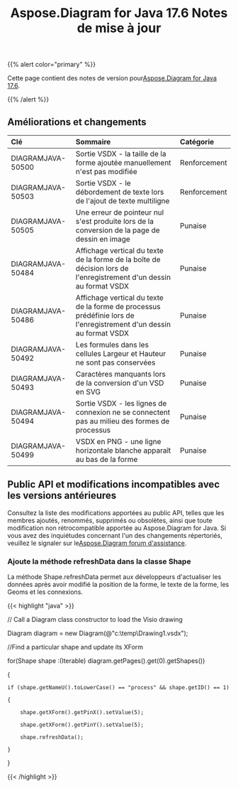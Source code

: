 ﻿---
title: Aspose.Diagram for Java 17.6 Notes de mise à jour
type: docs
weight: 70
url: /fr/java/aspose-diagram-for-java-17-6-release-notes/
---
{{% alert color="primary" %}} 

 Cette page contient des notes de version pour[Aspose.Diagram for Java 17.6](https://docs.aspose.com/diagram/java/aspose-diagram-for-java-17-6-release-notes/).

{{% /alert %}} 
## **Améliorations et changements**

|**Clé**|**Sommaire**|**Catégorie**|
|:- |:- |:- |
|DIAGRAMJAVA-50500|Sortie VSDX - la taille de la forme ajoutée manuellement n'est pas modifiée|Renforcement|
|DIAGRAMJAVA-50503|Sortie VSDX - le débordement de texte lors de l'ajout de texte multiligne|Renforcement|
|DIAGRAMJAVA-50505|Une erreur de pointeur nul s'est produite lors de la conversion de la page de dessin en image|Punaise|
|DIAGRAMJAVA-50484|Affichage vertical du texte de la forme de la boîte de décision lors de l'enregistrement d'un dessin au format VSDX|Punaise|
|DIAGRAMJAVA-50486|Affichage vertical du texte de la forme de processus prédéfinie lors de l'enregistrement d'un dessin au format VSDX|Punaise|
|DIAGRAMJAVA-50492|Les formules dans les cellules Largeur et Hauteur ne sont pas conservées|Punaise|
|DIAGRAMJAVA-50493|Caractères manquants lors de la conversion d'un VSD en SVG|Punaise|
|DIAGRAMJAVA-50494|Sortie VSDX - les lignes de connexion ne se connectent pas au milieu des formes de processus|Punaise|
|DIAGRAMJAVA-50499|VSDX en PNG - une ligne horizontale blanche apparaît au bas de la forme|Punaise|
## **Public API et modifications incompatibles avec les versions antérieures**
Consultez la liste des modifications apportées au public API, telles que les membres ajoutés, renommés, supprimés ou obsolètes, ainsi que toute modification non rétrocompatible apportée au Aspose.Diagram for Java. Si vous avez des inquiétudes concernant l'un des changements répertoriés, veuillez le signaler sur le[Aspose.Diagram forum d'assistance](https://forum.aspose.com/c/diagram/17).
### **Ajoute la méthode refreshData dans la classe Shape**
La méthode Shape.refreshData permet aux développeurs d'actualiser les données après avoir modifié la position de la forme, le texte de la forme, les Geoms et les connexions.

{{< highlight "java" >}}

 // Call a Diagram class constructor to load the Visio drawing

Diagram diagram = new Diagram(@"c:\temp\Drawing1.vsdx");

//Find a particular shape and update its XForm

for(Shape shape :(Iterable<Shape>) diagram.getPages().get(0).getShapes())

{

    if (shape.getNameU().toLowerCase() == "process" && shape.getID() == 1)

    {

        shape.getXForm().getPinX().setValue(5);

        shape.getXForm().getPinY().setValue(5);

        shape.refreshData();

    }

}

{{< /highlight >}}
